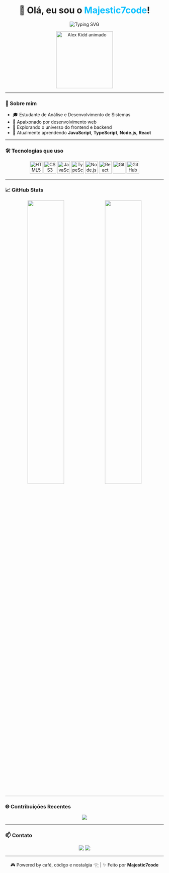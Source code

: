 <h1 align="center">👋 Olá, eu sou o <span style="color:#00BFFF">Majestic7code</span>!</h1>

<p align="center">
  <img src="https://readme-typing-svg.herokuapp.com?font=Fira+Code&weight=500&size=24&duration=3000&pause=1000&center=true&width=440&lines=Desenvolvedor+Fullstack;Estudante+de+ADS;Bem-vindo+ao+meu+GitHub!" alt="Typing SVG" />
</p>

<p align="center">
  <img src="https://media.giphy.com/media/WoWm8YzFQJg5i/giphy.gif" width="180px" alt="Alex Kidd animado" />
</p>

---

### 🧠 Sobre mim
- 🎓 Estudante de Análise e Desenvolvimento de Sistemas  
- 🚀 Apaixonado por desenvolvimento web  
- 🧱 Explorando o universo do frontend e backend  
- 🌱 Atualmente aprendendo **JavaScript**, **TypeScript**, **Node.js**, **React**

---

### 🛠️ Tecnologias que uso
<p align="center">
  <img src="https://cdn.jsdelivr.net/gh/devicons/devicon/icons/html5/html5-original.svg" height="40" alt="HTML5" />
  <img src="https://cdn.jsdelivr.net/gh/devicons/devicon/icons/css3/css3-original.svg" height="40" alt="CSS3" />
  <img src="https://cdn.jsdelivr.net/gh/devicons/devicon/icons/javascript/javascript-original.svg" height="40" alt="JavaScript" />
  <img src="https://cdn.jsdelivr.net/gh/devicons/devicon/icons/typescript/typescript-original.svg" height="40" alt="TypeScript" />
  <img src="https://cdn.jsdelivr.net/gh/devicons/devicon/icons/nodejs/nodejs-original.svg" height="40" alt="Node.js" />
  <img src="https://cdn.jsdelivr.net/gh/devicons/devicon/icons/react/react-original.svg" height="40" alt="React" />
  <img src="https://cdn.jsdelivr.net/gh/devicons/devicon/icons/git/git-original.svg" height="40" alt="Git" />
  <img src="https://cdn.jsdelivr.net/gh/devicons/devicon/icons/github/github-original.svg" height="40" alt="GitHub" />
</p>

---

### 📈 GitHub Stats

<p align="center">
  <img width="48%" src="https://github-readme-stats.vercel.app/api?username=Majestic7code&show_icons=true&theme=tokyonight&hide_border=true" />
  <img width="48%" src="https://github-readme-streak-stats.herokuapp.com/?user=Majestic7code&theme=tokyonight&hide_border=true" />
</p>

---

### 🌐 Contribuições Recentes

<p align="center">
  <img src="https://github-readme-activity-graph.vercel.app/graph?username=Majestic7code&theme=tokyo-night&hide_border=true" />
</p>

---

### 📫 Contato
<p align="center">
  <a href="mailto:seuemail@email.com"><img src="https://img.shields.io/badge/-Email-%23333?style=for-the-badge&logo=gmail&logoColor=white" /></a>
  <a href="https://www.linkedin.com/in/seu-linkedin/" target="_blank"><img src="https://img.shields.io/badge/-LinkedIn-blue?style=for-the-badge&logo=linkedin&logoColor=white" /></a>
</p>

---

<p align="center">
  🎮 Powered by café, código e nostalgia 𓂀 | ✨ Feito por <strong>Majestic7code</strong>
</p>
